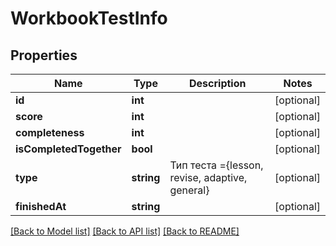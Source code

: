 # WorkbookTestInfo

## Properties
Name | Type | Description | Notes
------------ | ------------- | ------------- | -------------
**id** | **int** |  | [optional] 
**score** | **int** |  | [optional] 
**completeness** | **int** |  | [optional] 
**isCompletedTogether** | **bool** |  | [optional] 
**type** | **string** | Тип теста &#x3D;{lesson, revise, adaptive, general} | [optional] 
**finishedAt** | **string** |  | [optional] 

[[Back to Model list]](../README.md#documentation-for-models) [[Back to API list]](../README.md#documentation-for-api-endpoints) [[Back to README]](../README.md)


